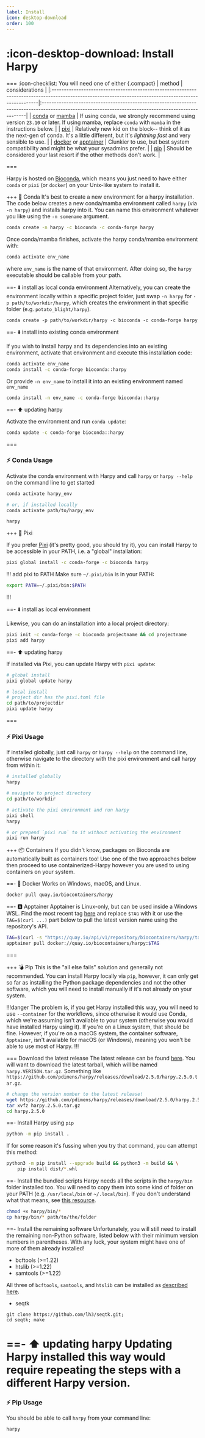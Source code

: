 ```yaml
---
label: Install
icon: desktop-download
order: 100
---
```


# :icon-desktop-download: Install Harpy
=== :icon-checklist: You will need one of either
{.compact}
| method                                                                                                                                                | considerations                                                                                                                                       |
|:------------------------------------------------------------------------------------------------------------------------------------------------------|:-----------------------------------------------------------------------------------------------------------------------------------------------------|
| [conda](https://conda.io/projects/conda/en/latest/user-guide/install/index.html) or [mamba](https://mamba.readthedocs.io/en/latest/installation.html) | If using conda, we strongly recommend using version `23.10` or later. If using mamba, replace `conda` with `mamba` in the instructions below.        |
| [pixi](https://prefix.dev/blog/pixi_a_fast_conda_alternative)                                                                                         | Relatively new kid on the block-- think of it as the next-gen of conda. It's a little different, but it's _lightning fast_ and very sensible to use. |
| [docker](https://docs.docker.com/engine/install/) or [apptainer](https://apptainer.org/docs/user/latest/quick_start.html#installation)                | Clunkier to use, but best system compatibility and might be what your sysadmins prefer.                                                              |
| [pip](https://python.land/virtual-environments/installing-packages-with-pip)                                                                          | Should be considered your last resort if the other methods don't work.                                                                               |

===

Harpy is hosted on [Bioconda](https://anaconda.org/bioconda/harpy), which means you just need to have either  `conda` or `pixi` (or `docker`) on your Unix-like 
system to install it.

+++ 🐍 Conda
It's best to create a new environment for a harpy installation. The code below creates a new conda/mamba environment called `harpy` (via `-n harpy`) and installs harpy into it. You can name this environment whatever you like using the `-n somename` argument. 
```bash
conda create -n harpy -c bioconda -c conda-forge harpy
```

Once conda/mamba finishes, activate the harpy conda/mamba environment with:
```bash
conda activate env_name
```
where `env_name` is the name of that environment. After doing so, the `harpy` executable should be callable from your path.

==- ⬇️ install as local conda environment
Alternatively, you can create the environment locally within a specific project folder, just swap `-n harpy` for
`-p path/to/workdir/harpy`, which creates the environment in that specific folder (e.g. `potato_blight/harpy`).
```
conda create -p path/to/workdir/harpy -c bioconda -c conda-forge harpy
```
==- ⬇️ install into existing conda environment
 
If you wish to install harpy and its dependencies into an existing environment, activate that environment and execute this installation code:
```bash
conda activate env_name
conda install -c conda-forge bioconda::harpy
```
Or provide `-n env_name` to install it into an existing environment named `env_name`
```bash
conda install -n env_name -c conda-forge bioconda::harpy
```
==- ⬆️ updating harpy

Activate the environment and run `conda update`:

```bash
conda update -c conda-forge bioconda::harpy
```
===

### ⚡ Conda Usage
Activate the conda environment with Harpy and call `harpy` or `harpy --help` on the command line to get started
```bash activate the environment
conda activate harpy_env

# or, if installed locally
conda activate path/to/harpy_env
```

```bash call harpy
harpy
```

+++ 🌟 Pixi

If you prefer [Pixi](https://pixi.sh/latest/) (it's pretty good, you should try it), you can
install Harpy to be accessible in your PATH, i.e. a "global" installation:

```bash
pixi global install -c conda-forge -c bioconda harpy
```
!!! add pixi to PATH
Make sure `~/.pixi/bin` is in your PATH:
```bash ~/.zshrc or ~/.bashrc (or equivalent) 
export PATH=~/.pixi/bin:$PATH
```
!!!

==- ⬇️ install as local environment

Likewise, you can do an installation into a local project directory:

```bash
pixi init -c conda-forge -c bioconda projectname && cd projectname
pixi add harpy
```

==- ⬆️ updating harpy

If installed via Pixi, you can update Harpy with `pixi update`:
```bash
# global install
pixi global update harpy

# local install
# project dir has the pixi.toml file
cd path/to/projectdir
pixi update harpy
```
===

### ⚡ Pixi Usage
If installed globally, just call `harpy` or `harpy --help` on the command line, otherwise navigate to the directory with the pixi environment and call harpy from within it:
```bash call harpy if installed globally
# installed globally
harpy
```
```bash call harpy if installed locally
# navigate to project directory
cd path/to/workdir

# activate the pixi environment and run harpy
pixi shell
harpy

# or prepend `pixi run` to it without activating the environment
pixi run harpy
```

+++ 📦 Containers
If you didn't know, packages on Bioconda are automatically built as containers too!
Use one of the two approaches below then proceed to use containerized-Harpy however
you are used to using containers on your system.

==- 🐳 Docker
Works on Windows, macOS, and Linux.
```bash
docker pull quay.io/biocontainers/harpy
```

==- 🅰️ Apptainer
Apptainer is Linux-only, but can be used inside a Windows WSL. Find the most recent tag [here](https://quay.io/repository/biocontainers/harpy?tab=tags) and replace `$TAG` with it or use the `TAG=$(curl ...)` part below to pull the latest version name using the repository's API.
```bash
TAG=$(curl -s "https://quay.io/api/v1/repository/biocontainers/harpy/tag/" | cut -d'"' -f6)
apptainer pull docker://quay.io/biocontainers/harpy:$TAG
```
===

+++ 💣 Pip
This is the "all else fails" solution and generally not recommended. You can install Harpy locally via `pip`, however, it can
only get so far as installing the Python package dependencies and not the other software, which you will need to install manually
if it's not already on your system.

!!!danger
The problem is, if you get Harpy installed this way, you will need to use `--container` for the workflows, since otherwise
it would use Conda, which we're assuming isn't available to your system (otherwise you would have installed Harpy using it).
If you're on a Linux system, that should be fine. However, if you're on a macOS system, the container software, `Apptainer`, isn't available
for macOS (or Windows), meaning you won't be able to use most of Harpy.
!!!

=== Download the latest release
The latest release can be found [here](https://github.com/pdimens/harpy/releases/latest). You will want to download the latest
tarball, which will be named `harpy.VERISON.tar.gz`. Something like `https://github.com/pdimens/harpy/releases/download/2.5.0/harpy.2.5.0.tar.gz`.

```bash
# change the version number to the latest release!
wget https://github.com/pdimens/harpy/releases/download/2.5.0/harpy.2.5.0.tar.gz
tar xvfz harpy.2.5.0.tar.gz
cd harpy.2.5.0
```

==- Install Harpy using `pip`
```bash
python -m pip install .
```

If for some reason it's fussing when you try that command, you can attempt this method:
```bash
python3 -m pip install --upgrade build && python3 -m build && \
    pip install dist/*.whl
```

==- Install the bundled scripts
Harpy needs all the scripts in the `harpy/bin` folder installed too. You will need to copy them into some kind of folder
on your PATH (e.g. `/usr/local/bin` or `~/.local/bin`). If you don't understand what that means, see [this resource](https://www.howtogeek.com/658904/how-to-add-a-directory-to-your-path-in-linux/).

```bash
chmod +x harpy/bin/*
cp harpy/bin/* path/to/the/folder
```

==- Install the remaining software
Unfortunately, you will still need to install the remaining non-Python software, listed below with their minimum version numbers in
parentheses. With any luck, your system might have one of more of them already installed! 
- bcftools (>=1.22)
- htslib (>=1.22)
- samtools (>=1.22)

All three of `bcftools`, `samtools`, and `htslib` can be installed as [described here](https://www.htslib.org/download/).

- seqtk
```
git clone https://github.com/lh3/seqtk.git;
cd seqtk; make
```

==- ⬆️ updating harpy
Updating Harpy installed this way would require repeating the steps with a different Harpy version.
===

### ⚡ Pip Usage
You should be able to call `harpy` from your command line:
```bash
harpy
```
